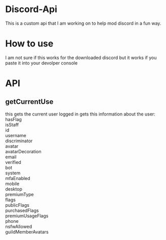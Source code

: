 # Discord-Api
This is a custom api that I am working on to help mod discord in a fun way.

# How to use
I am not sure if this works for the downloaded discord but it works if you paste it into your devolper console

# API
<h2>getCurrentUse</h2>
this gets the current user logged in
gets this information about the user:
<br>
hasFlag
<br>
isStaff
<br>
id
<br>
username
<br>
discriminator
<br>
avatar
<br>
avatarDecoration
<br>
email
<br>
verified
<br>
bot
<br>
system
<br>
mfaEnabled
<br>
mobile
<br>
desktop
<br>
premiumType
<br>
flags
<br>
publicFlags
<br>
purchasedFlags
<br>
premiumUsageFlags
<br>
phone
<br>
nsfwAllowed
<br>
guildMemberAvatars
